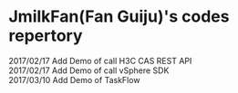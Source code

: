 # JmilkFan(Fan Guiju)'s codes repertory

2017/02/17 Add Demo of call H3C CAS REST API<br>
2017/02/17 Add Demo of call vSphere SDK<br>
2017/03/10 Add Demo of TaskFlow<br>
